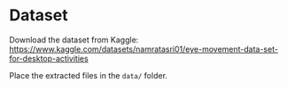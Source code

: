 # Dataset
Download the dataset from Kaggle:  
https://www.kaggle.com/datasets/namratasri01/eye-movement-data-set-for-desktop-activities

Place the extracted files in the `data/` folder.
